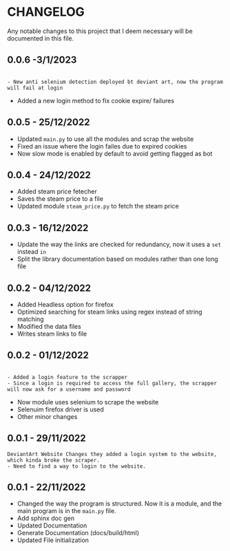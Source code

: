 # CHANGELOG

Any notable changes to this project that I deem necessary will be documented in this file.


## 0.0.6 -3/1/2023

```{important}

- New anti selenium detection deployed bt deviant art, now the program will fail at login

```
- Added a new login method to fix cookie expire/ failures

## 0.0.5 - 25/12/2022

- Updated `main.py` to use all the modules and scrap the website
- Fixed an issue where the login failes due to expired cookies
- Now slow mode is enabled by default to avoid getting flagged as bot


## 0.0.4 - 24/12/2022

- Added steam price fetecher 
- Saves the steam price to a file
- Updated module `steam_price.py` to fetch the steam price

## 0.0.3 - 16/12/2022

- Update the way the links are checked for redundancy, now it uses a `set` instead `in`
- Split the library documentation based on modules rather than one long file


## 0.0.2 - 04/12/2022

- Added Headless option for firefox
- Optimized searching for steam links using regex instead of string matching
- Modified the data files 
- Writes steam links to file

## 0.0.2 - 01/12/2022

```{important}

- Added a login feature to the scrapper
- Since a login is required to access the full gallery, the scrapper will now ask for a username and password
```
- Now module uses selenium to scrape the website
- Selenuim firefox driver is used
- Other minor changes

## 0.0.1 - 29/11/2022
```{Warning} 
DeviantArt Website Changes they added a login system to the website, which kinda broke the scraper.
- Need to find a way to login to the website.
```

## 0.0.1 - 22/11/2022

- Changed the way the program is structured. Now it is a module, and the main program is in the `main.py` file.
- Add sphinx doc gen 
- Updated Documentation
- Generate Documentation (docs/build/html)
- Updated File initialization